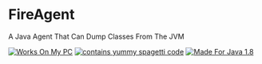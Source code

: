 # FireAgent
A Java Agent That Can Dump Classes From The JVM

[![Works On My PC](https://img.shields.io/badge/Works%20On-My%20PC-red.svg)](https://shields.io/)
[![contains yummy spagetti code](https://img.shields.io/badge/Contains-Yummy%20Spaghetti%20Code-yellow.svg)](https://shields.io/)
[![Made For Java 1.8](https://img.shields.io/badge/Made%20For-Java%201.8-orange.svg)](https://shields.io/)

